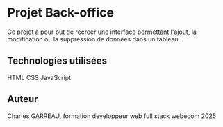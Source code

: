 # Projet Back-office
 Ce projet a pour but de recreer une interface permettant l'ajout, la modification ou la suppression de données dans un tableau.
 ## Technologies utilisées
 HTML
 CSS
 JavaScript
 ## Auteur
 Charles GARREAU, formation developpeur web full stack webecom 2025